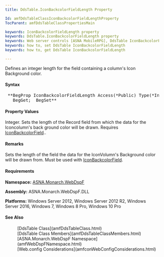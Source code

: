 ```yaml
---
title: DdsTable.IconBackcolorFieldLength Property

Id: amfDdsTableClassIconBackcolorFieldLengthProperty
TocParent: amfDdsTableClassPropertiesMain

keywords: IconBackcolorFieldLength property
keywords: DdsTable.IconBackcolorFieldLength property
keywords: Web server controls [ASNA MobileRPG], DdsTable IconBackcolorFieldLength
keywords: how to, set DdsTable IconBackcolorFieldLength
keywords: how to, get DdsTable IconBackcolorFieldLength

---
```


Defines an integer length for the field containing a column's Icon Background color.

#### Syntax
<pre class="prettyprint"> **BegProp IconBackcolorFieldLength Access(*Public) Type(*Int)
   BegGet;  BegSet** </pre>

#### Property Values
Integer. Sets the length of the Record field from which the data for the Iconcolumn's back ground color will be drawn. Requires [IconBackcolorField](amfDdsTableClassIconBackcolorFieldProperty.html)..

#### Remarks
Sets the length of the field the data for the IconVolumn's Background color will be drawn from. Must be used with [IconBackcolorField](amfDdsTableClassIconBackcolorFieldProperty.html).

#### Requirements
**Namespace:** [ASNA.Monarch.WebDspF](amfWebDspFNamespace.html)

**Assembly:** ASNA.Monarch.WebDspF.DLL

**Platforms:** Windows Server 2012, Windows Server 2012 R2, Windows Server 2016, Windows 7, Windows 8 Pro, Windows 10 Pro

#### See Also
<dl>
        <dd>[DdsTable Class](amfDdsTableClass.html)</dd>
        <dd>[DdsTable Class Members](amfDdsTableClassMembers.html)</dd>
        <dd>[ASNA.Monarch.WebDspF Namespace](amfWebDspFNamespace.html)</dd>
        <dd>[Web.config Considerations](amfconWebConfigConsiderations.html)</dd>
</dl>

